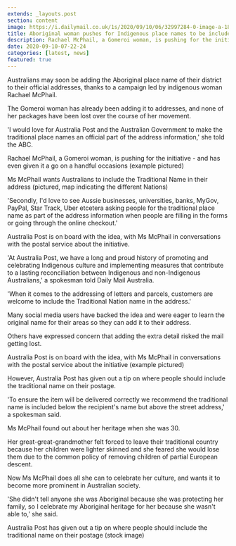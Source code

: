 ```yaml
---
extends: _layouts.post
section: content
image: https://i.dailymail.co.uk/1s/2020/09/10/06/32997284-0-image-a-18_1599717589702.jpg 
title: Aboriginal woman pushes for Indigenous place names to be included in all addresses 
description: Rachael McPhail, a Gomeroi woman, is pushing for the initiative including traditional names on packages - and has even given it a go on a handful occasions. 
date: 2020-09-10-07-22-24 
categories: [latest, news] 
featured: true 
--- 
```

Australians may soon be adding the Aboriginal place name of their district to their official addresses, thanks to a campaign led by indigenous woman Rachael McPhail.

The Gomeroi woman has already been adding it to addresses, and none of her packages have been lost over the course of her movement. 

'I would love for Australia Post and the Australian Government to make the traditional place names an official part of the address information,' she told the ABC.

Rachael McPhail, a Gomeroi woman, is pushing for the initiative - and has even given it a go on a handful occasions (example pictured)

Ms McPhail wants Australians to include the Traditional Name in their address (pictured, map indicating the different Nations)

'Secondly, I'd love to see Aussie businesses, universities, banks, MyGov, PayPal, Star Track, Uber etcetera asking people for the traditional place name as part of the address information when people are filling in the forms or going through the online checkout.' 

Australia Post is on board with the idea, with Ms McPhail in conversations with the postal service about the initiative.

'At Australia Post, we have a long and proud history of promoting and celebrating Indigenous culture and implementing measures that contribute to a lasting reconciliation between Indigenous and non-Indigenous Australians,' a spokesman told Daily Mail Australia.

'When it comes to the addressing of letters and parcels, customers are welcome to include the Traditional Nation name in the address.' 

Many social media users have backed the idea and were eager to learn the original name for their areas so they can add it to their address.

Others have expressed concern that adding the extra detail risked the mail getting lost.

Australia Post is on board with the idea, with Ms McPhail in conversations with the postal service about the initiative (example pictured)

However, Australia Post has given out a tip on where people should include the traditional name on their postage.

'To ensure the item will be delivered correctly we recommend the traditional name is included below the recipient's name but above the street address,' a spokesman said. 

Ms McPhail found out about her heritage when she was 30.

Her great-great-grandmother felt forced to leave their traditional country because her children were lighter skinned and she feared she would lose them due to the common policy of removing children of partial European descent.

Now Ms McPhail does all she can to celebrate her culture, and wants it to become more prominent in Australian society.  

'She didn't tell anyone she was Aboriginal because she was protecting her family, so I celebrate my Aboriginal heritage for her because she wasn't able to,' she said. 

Australia Post has given out a tip on where people should include the traditional name on their postage (stock image)

